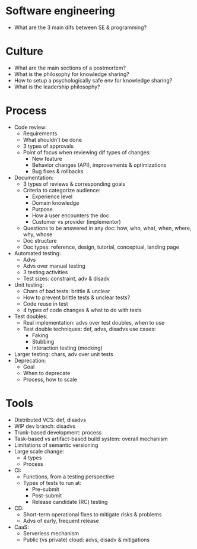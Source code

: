 # Software engineering
- What are the 3 main difs between SE & programming?

# Culture
- What are the main sections of a postmortem?
- What is the philosophy for knowledge sharing?
- How to setup a psychologically safe env for knowledge sharing?
- What is the leadership philosophy?

# Process
- Code review:
  - Requirements
  - What shouldn't be done
  - 3 types of approvals
  - Point of focus when reviewing dif types of changes:
    - New feature
    - Behavior changes (API), improvements & optimizations
    - Bug fixes & rollbacks
- Documentation:
  - 3 types of reviews & corresponding goals
  - Criteria to categorize audience:
    - Experience level
    - Domain knowledge
    - Purpose
    - How a user encounters the doc
    - Customer vs provider (implementor)
  - Questions to be answered in any doc: how, who, what, when, where, why, whose
  - Doc structure
  - Doc types: reference, design, tutorial, conceptual, landing page
- Automated testing:
  - Advs
  - Advs over manual testing
  - 3 testing activities
  - Test sizes: constraint, adv & disadv
- Unit testing:
  - Chars of bad tests: brittle & unclear
  - How to prevent brittle tests & unclear tests?
  - Code reuse in test
  - 4 types of code changes & what to do with tests
- Test doubles:
  - Real implementation: advs over test doubles, when to use
  - Test double techniques: def, advs, disadvs use cases:
    - Faking
    - Stubbing
    - Interaction testing (mocking)
- Larger testing: chars, adv over unit tests
- Deprecation:
  - Goal
  - When to deprecate
  - Process, how to scale

# Tools
- Distributed VCS: def, disadvs
- WIP dev branch: disadvs
- Trunk-based development: process
- Task-based vs artifact-based build system: overall mechanism
- Limitations of semantic versioning
- Large scale change:
  - 4 types
  - Process
- CI:
  - Functions, from a testing perspective
  - Types of tests to run at:
    - Pre-submit
    - Post-submit
    - Release candidate (RC) testing
- CD:
  - Short-term operational fixes to mitigate risks & problems
  - Advs of early, frequent release
- CaaS:
  - Serverless mechanism
  - Public (vs private) cloud: advs, disadv & mitigations